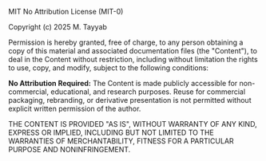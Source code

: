MIT No Attribution License (MIT-0)

Copyright (c) 2025 M. Tayyab

Permission is hereby granted, free of charge, to any person obtaining a copy of this material and associated documentation files (the "Content"), to deal in the Content without restriction, including without limitation the rights to use, copy, and modify, subject to the following conditions:

**No Attribution Required:** The Content is made publicly accessible for non-commercial, educational, and research purposes. Reuse for commercial packaging, rebranding, or derivative presentation is not permitted without explicit written permission of the author.

THE CONTENT IS PROVIDED "AS IS", WITHOUT WARRANTY OF ANY KIND, EXPRESS OR IMPLIED, INCLUDING BUT NOT LIMITED TO THE WARRANTIES OF MERCHANTABILITY, FITNESS FOR A PARTICULAR PURPOSE AND NONINFRINGEMENT.
